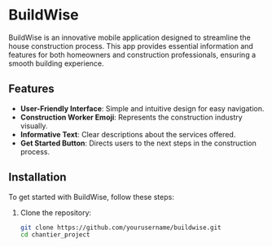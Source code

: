# BuildWise

BuildWise is an innovative mobile application designed to streamline the house construction process. This app provides essential information and features for both homeowners and construction professionals, ensuring a smooth building experience.

## Features

- **User-Friendly Interface**: Simple and intuitive design for easy navigation.
- **Construction Worker Emoji**: Represents the construction industry visually.
- **Informative Text**: Clear descriptions about the services offered.
- **Get Started Button**: Directs users to the next steps in the construction process.

## Installation

To get started with BuildWise, follow these steps:

1. Clone the repository:
   ```bash
   git clone https://github.com/yourusername/buildwise.git
   cd chantier_project
